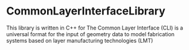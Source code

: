 # CommonLayerInterfaceLibrary
This library is written in C++ for The Common Layer Interface (CLI) is a universal format for the input of geometry data to model fabrication systems based on layer manufacturing technologies (LMT)
